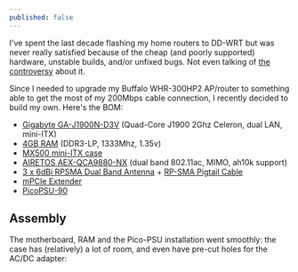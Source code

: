 ```yaml
---
published: false
---
```

I've spent the last decade flashing my home routers to DD-WRT but was never really satisfied because of the cheap (and poorly supported) hardware, unstable builds, and/or unfixed bugs. Not even talking of [the controversy](http://www.wi-fiplanet.com/columns/article.php/3816236/The-DD-WRT-Controversy.htm) about it.  

Since I needed to upgrade my Buffalo WHR-300HP2 AP/router to something able to get the most of my 200Mbps cable connection, I recently decided to build my own. Here's the BOM:

- [Gigabyte GA-J1900N-D3V](http://www.amazon.com/Gigabyte-Built-Celeron-Motherboard-GA-J1900N-D3V/dp/B00IW99S4A) (Quad-Core J1900 2Ghz Celeron, dual LAN, mini-ITX)
- [4GB RAM](http://www.amazon.com/Crucial-DDR3-1333-PC3-10600-CT2K2G3S1339M-CT2C2G3S1339M/dp/B008LTBIGW) (DDR3-LP, 1333Mhz, 1.35v)
- [MX500 mini-ITX case](http://www.amazon.com/MITXPC-MX500-Industrial-Mini-ITX-WallMount/dp/B01B575EMA)
- [AIRETOS AEX-QCA9880-NX](http://www.amazon.com/AIRETOS-AEX-QCA9880-NX-802-11ac-Extended-Temperature/dp/B00OJPJVV6) (dual band 802.11ac, MIMO, ah10k support)
- [3 x 6dBi RPSMA Dual Band Antenna](http://www.amazon.com/Super-Power-Supply%C2%AE-WZR-HP-G450H-TL-WR1043ND/dp/B00E9DN2D6) + [RP-SMA Pigtail Cable](http://www.amazon.com/Super-Power-Supply%C2%AE-Wireless-WN2500RP/dp/B00ITWDN32)
- [mPCIe Extender](http://www.amazon.com/KZ-B22-mini-Express-MiniCard-Extender/dp/B008P1I28I)
- [PicoPSU-90](http://www.amazon.com/PicoPSU-90-Adapter-Power-Kit-Cyncronix/dp/B00316T5S8)


## Assembly

The motherboard, RAM and the Pico-PSU installation went smoothly: the case has (relatively) a lot of room, and even have pre-cut holes for the AC/DC adapter:












